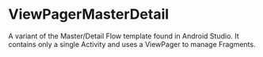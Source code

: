 # ViewPagerMasterDetail
A variant of the Master/Detail Flow template found in Android Studio. It contains only a single Activity and uses a ViewPager to manage Fragments.
